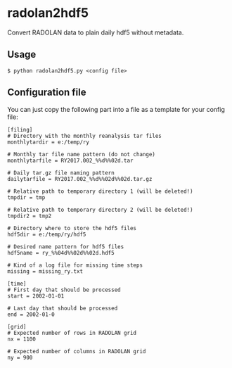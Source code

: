# radolan2hdf5

Convert RADOLAN data to plain daily hdf5 without metadata.

## Usage

`$ python radolan2hdf5.py <config file>`

## Configuration file

You can just copy the following part into a file as a template for your config file:

```
[filing]
# Directory with the monthly reanalysis tar files
monthlytardir = e:/temp/ry

# Monthly tar file name pattern (do not change)
monthlytarfile = RY2017.002_%%d%%02d.tar

# Daily tar.gz file naming pattern
dailytarfile = RY2017.002_%%d%%02d%%02d.tar.gz

# Relative path to temporary directory 1 (will be deleted!)
tmpdir = tmp

# Relative path to temporary directory 2 (will be deleted!)
tmpdir2 = tmp2

# Directory where to store the hdf5 files
hdf5dir = e:/temp/ry/hdf5

# Desired name pattern for hdf5 files
hdf5name = ry_%%04d%%02d%%02d.hdf5

# Kind of a log file for missing time steps
missing = missing_ry.txt

[time]
# First day that should be processed
start = 2002-01-01

# Last day that should be processed
end = 2002-01-0

[grid]
# Expected number of rows in RADOLAN grid
nx = 1100

# Expected number of columns in RADOLAN grid
ny = 900
```